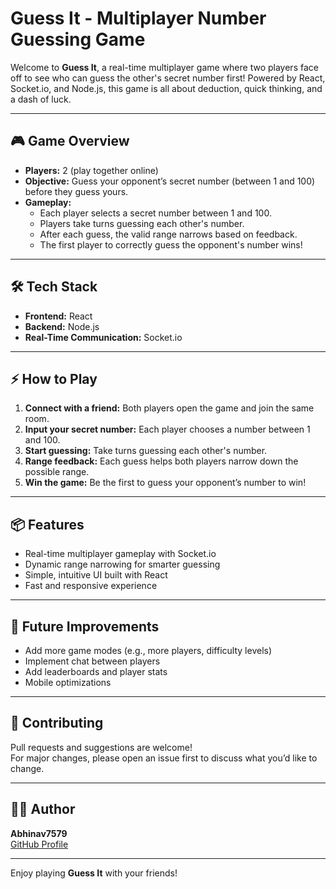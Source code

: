 # Guess It - Multiplayer Number Guessing Game

Welcome to **Guess It**, a real-time multiplayer game where two players face off to see who can guess the other's secret number first! Powered by React, Socket.io, and Node.js, this game is all about deduction, quick thinking, and a dash of luck.

---

## 🎮 Game Overview

- **Players:** 2 (play together online)
- **Objective:** Guess your opponent’s secret number (between 1 and 100) before they guess yours.
- **Gameplay:**
  - Each player selects a secret number between 1 and 100.
  - Players take turns guessing each other's number.
  - After each guess, the valid range narrows based on feedback.
  - The first player to correctly guess the opponent's number wins!

---

## 🛠️ Tech Stack

- **Frontend:** React
- **Backend:** Node.js
- **Real-Time Communication:** Socket.io

---


## ⚡ How to Play

1. **Connect with a friend:** Both players open the game and join the same room.
2. **Input your secret number:** Each player chooses a number between 1 and 100.
3. **Start guessing:** Take turns guessing each other's number.
4. **Range feedback:** Each guess helps both players narrow down the possible range.
5. **Win the game:** Be the first to guess your opponent’s number to win!

---

## 📦 Features

- Real-time multiplayer gameplay with Socket.io
- Dynamic range narrowing for smarter guessing
- Simple, intuitive UI built with React
- Fast and responsive experience

---

## 📝 Future Improvements

- Add more game modes (e.g., more players, difficulty levels)
- Implement chat between players
- Add leaderboards and player stats
- Mobile optimizations

---

## 🤝 Contributing

Pull requests and suggestions are welcome!  
For major changes, please open an issue first to discuss what you’d like to change.

---



## 🙋‍♂️ Author

**Abhinav7579**  
[GitHub Profile](https://github.com/Abhinav7579)

---

Enjoy playing **Guess It** with your friends!
